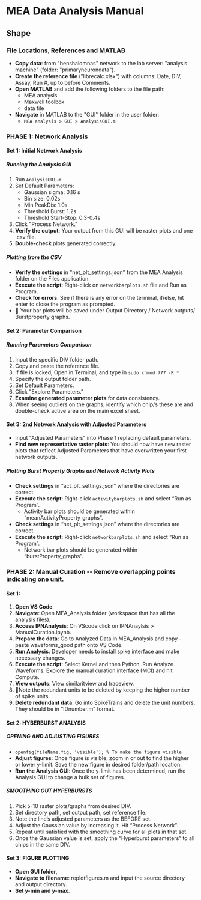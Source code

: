 # MEA Data Analysis Manual

## Shape 

### File Locations, References and MATLAB

- **Copy data**: from "benshalomnas" network to the lab server: "analysis machine" (folder: "primaryneurondata").
- **Create the reference file** ("librecalc.xlsx") with columns: Date, DIV, Assay, Run #, up to before Comments.
- **Open MATLAB** and add the following folders to the file path:
  - MEA analysis
  - Maxwell toolbox
  - data file
- **Navigate** in MATLAB to the "GUI" folder in the user folder:
  - `MEA analysis > GUI > AnalysisGUI.m`

### PHASE 1: Network Analysis

#### Set 1: Initial Network Analysis

##### Running the Analysis GUI

1. Run `AnalysisGUI.m`.
2. Set Default Parameters:
   - Gaussian sigma: 0.16 s
   - Bin size: 0.02s
   - Min PeakDis: 1.0s
   - Threshold Burst: 1.2s
   - Threshold Start-Stop: 0.3-0.4s
3. Click "Process Network."
4. **Verify the output**: Your output from this GUI will be raster plots and one .csv file.
5. **Double-check** plots generated correctly.

##### Plotting from the CSV

- **Verify the settings** in "net_plt_settings.json" from the MEA Analysis folder on the Files application.
- **Execute the script**: Right-click on `networkbarplots.sh` file and Run as Program.
- **Check for errors**: See if there is any error on the terminal, if/else, hit enter to close the program as prompted.
- 🌱 Your bar plots will be saved under Output Directory / Network outputs/ Burstproperty graphs.

#### Set 2: Parameter Comparison

##### Running Parameters Comparison

1. Input the specific DIV folder path.
2. Copy and paste the reference file.
3. If file is locked, Open in Terminal, and type in `sudo chmod 777 -R *`
4. Specify the output folder path.
5. Set Default Parameters.
6. Click "Explore Parameters."
7. **Examine generated parameter plots** for data consistency.
8. When seeing outliers on the graphs, identify which chip/s these are and double-check active area on the main excel sheet.

#### Set 3: 2nd Network Analysis with Adjusted Parameters

- Input "Adjusted Parameters" into Phase 1 replacing default parameters.
- **Find new representative raster plots**: You should now have new raster plots that reflect Adjusted Parameters that have overwritten your first network outputs.

##### Plotting Burst Property Graphs and Network Activity Plots

- **Check settings** in “act_plt_settings.json” where the directories are correct.
- **Execute the script**: Right-click `activitybarplots.sh` and select “Run as Program”.
  - Activity bar plots should be generated within “meanActivityProperty_graphs”.
- **Check settings** in “net_plt_settings.json” where the directories are correct.
- **Execute the script**: Right-click `networkbarplots.sh` and select “Run as Program”.
  - Network bar plots should be generated within “burstProperty_graphs”.

### PHASE 2: Manual Curation -- Remove overlapping points indicating one unit.

#### Set 1:

1. **Open VS Code**.
2. **Navigate**: Open MEA_Analysis folder (workspace that has all the analysis files).
3. **Access IPNAnalysis**: On VScode click on IPNAnaylsis > ManualCuration.ipynb.
4. **Prepare the data**: Go to Analyzed Data in MEA_Analysis and copy - paste waveforms_good path onto VS Code.
5. **Run Analysis**: Developer needs to install spike interface and make necessary changes.
6. **Execute the script**: Select Kernel and then Python. Run Analyze Waveforms. Explore the manual curation interface (MCI) and hit Compute.
7. **View outputs**: View similaritview and traceview.
8. 🌱Note the redundant units to be deleted by keeping the higher number of spike units.
9. **Delete redundant data**: Go into SpikeTrains and delete the unit numbers. They should be in “IDnumber.m” format.

#### Set 2: HYBERBURST ANALYSIS

##### OPENING AND ADJUSTING FIGURES

- `openfig(fileName.fig, 'visible'); % To make the figure visible`
- **Adjust figures**: Once figure is visible, zoom in or out to find the higher or lower y-limit. Save the new figure in desired folder/path location.
- **Run the Analysis GUI**: Once the y-limit has been determined, run the Analysis GUI to change a bulk set of figures.

##### SMOOTHING OUT HYPERBURSTS

1. Pick 5-10 raster plots/graphs from desired DIV.
2. Set directory path, set output path, set reference file.
3. Note the line’s adjusted parameters as the BEFORE set.
4. Adjust the Gaussian value by increasing it. Hit “Process Network”.
5. Repeat until satisfied with the smoothing curve for all plots in that set.
6. Once the Gaussian value is set, apply the “Hyperburst parameters” to all chips in the same DIV.

#### Set 3: FIGURE PLOTTING

- **Open GUI folder**,
- **Navigate to filename**: replotfigures.m and input the source directory and output directory.
- **Set y-min and y-max**.
